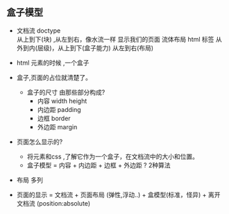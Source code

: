 ## 盒子模型

- 文档流
  doctype  
  从上到下(块) ,从左到右，像水流一样 显示我们的页面 流体布局 
  html 标签 从外到内(层级)，从上到下(盒子能力) 从左到右(布局)
- html 元素的时候 ,一个盒子
- 盒子,页面的占位就清楚了。
  - 盒子的尺寸 由那些部分构成?
      - 内容 width height 
      - 内边距 padding
      - 边框 border
      - 外边距 margin

- 页面怎么显示的?
  - 将元素和css ,了解它作为一个盒子，在文档流中的大小和位置。
  - 盒子模型 = 内容 + 内边距 + 边框 + 外边距 ? 
    2种算法 

- 布局 
  多列


- 页面的显示 = 文档流 + 页面布局 (弹性,浮动..)  + 盒模型(标准，怪异) + 离开文档流 (position:absolute)